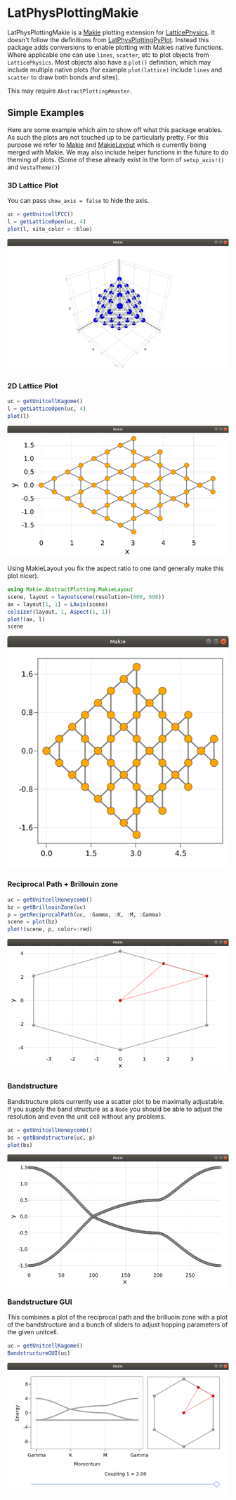 # LatPhysPlottingMakie

LatPhysPlottingMakie is a [Makie](https://github.com/JuliaPlots/Makie.jl) plotting extension for [LatticePhysics](https://github.com/janattig/LatticePhysics.jl). It doesn't follow the definitions from [LatPhysPlottingPyPlot](https://github.com/janattig/LatPhysPlottingPyPlot.jl). Instead this package adds conversions to enable plotting with Makies native functions. Where applicable one can use `lines`, `scatter`, etc to plot objects from `LatticePhysics`. Most objects also have a `plot()` definition, which may include multiple native plots (for example `plot(lattice)` include `lines` and `scatter` to draw both bonds and sites).

This may require `AbstractPlotting#master`.

## Simple Examples

Here are some example which aim to show off what this package enables. As such the plots are not touched up to be particularly pretty. For this purpose we refer to [Makie](https://github.com/JuliaPlots/Makie.jl) and [MakieLayout](https://github.com/jkrumbiegel/MakieLayout.jl) which is currently being merged with Makie. We may also include helper functions in the future to do theming of plots. (Some of these already exist in the form of `setup_axis!()` and `VestaTheme()`)


### 3D Lattice Plot

You can pass `show_axis = false` to hide the axis.

```julia
uc = getUnitcellFCC()
l = getLatticeOpen(uc, 4)
plot(l, site_color = :blue)
```

![](https://github.com/ffreyer/LatPhysPlottingMakie.jl/blob/assets/assets/lattice3D.png)


### 2D Lattice Plot

```julia
uc = getUnitcellKagome()
l = getLatticeOpen(uc, 4)
plot(l)
```

![](https://github.com/ffreyer/LatPhysPlottingMakie.jl/blob/assets/assets/lattice2D.png)

Using MakieLayout you fix the aspect ratio to one (and generally make this plot nicer).

```julia
using Makie.AbstractPlotting.MakieLayout
scene, layout = layoutscene(resolution=(600, 600))
ax = layout[1, 1] = LAxis(scene)
colsize!(layout, 1, Aspect(1, 1))
plot!(ax, l)
scene
```
![](https://github.com/ffreyer/LatPhysPlottingMakie.jl/blob/assets/assets/Lattice2D_MakieLayout.png)


### Reciprocal Path + Brillouin zone

```julia
uc = getUnitcellHoneycomb()
bz = getBrillouinZone(uc)
p = getReciprocalPath(uc, :Gamma, :K, :M, :Gamma)
scene = plot(bz)
plot!(scene, p, color=:red)
```

![](https://github.com/ffreyer/LatPhysPlottingMakie.jl/blob/assets/assets/BZ_path.png)


### Bandstructure

Bandstructure plots currently use a scatter plot to be maximally adjustable. If you supply the band structure as a `Node` you should be able to adjust the resolution and even the unit cell without any problems.

```julia
uc = getUnitcellHoneycomb()
bs = getBandstructure(uc, p)
plot(bs)
```

![](https://github.com/ffreyer/LatPhysPlottingMakie.jl/blob/assets/assets/bandstructure.png)


### Bandstructure GUI

This combines a plot of the reciprocal path and the brilluoin zone with a plot of the bandstructure and a bunch of sliders to adjust hopping parameters of the given unitcell.

```julia
uc = getUnitcellKagome()
BandstructureGUI(uc)
```


![](https://github.com/ffreyer/LatPhysPlottingMakie.jl/blob/assets/assets/BandstructureGUI.png)

